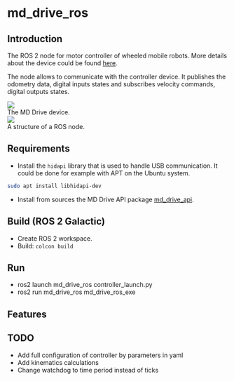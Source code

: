 # md_drive_ros

## Introduction

The ROS 2 node for motor controller of wheeled mobile robots.
More details about the device could be found [here](https://mdrwiega.com/dc-motors-controller-for-mobile-platforms-with-ros-support/).

The node allows to communicate with the controller device.
It publishes the odometry data, digital inputs states and subscribes velocity commands, digital outputs states.

<img src="http://mdrwiega.com/wp_mdrwiega/wp-content/uploads/2016/05/controller1_400.png">
<br>
The MD Drive device.
<br>

<img src="http://mdrwiega.com/wp_mdrwiega/wp-content/uploads/2016/05/drive_controller_node-2.png">
<br>A structure of a ROS node.

## Requirements

- Install the `hidapi` library that is used to handle USB communication.
It could be done for example with APT on the Ubuntu system.
```bash
sudo apt install libhidapi-dev
```

- Install from sources the MD Drive API package [md_drive_api](https://github.com/mdrwiega/md_drive_api).

## Build (ROS 2 Galactic)

- Create ROS 2 workspace.
- Build: `colcon build`

## Run

- ros2 launch md_drive_ros controller_launch.py
- ros2 run md_drive_ros md_drive_ros_exe

## Features

## TODO

- Add full configuration of controller by parameters in yaml
- Add kinematics calculations
- Change watchdog to time period instead of ticks